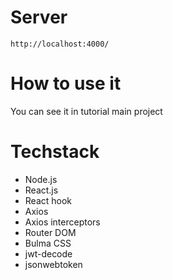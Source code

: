 # Server
```http://localhost:4000/```

# How to use it
You can see it in tutorial main project

# Techstack
- Node.js
- React.js
- React hook
- Axios
- Axios interceptors
- Router DOM
- Bulma CSS
- jwt-decode
- jsonwebtoken
